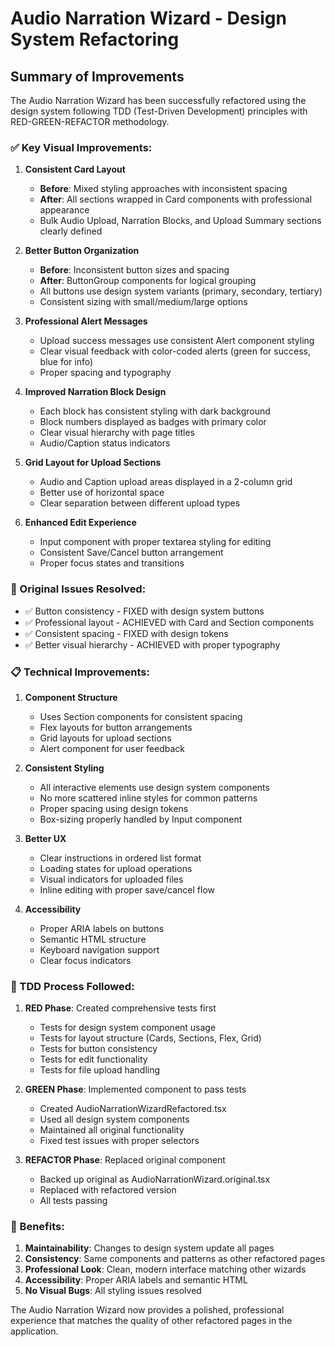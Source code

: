 # Audio Narration Wizard - Design System Refactoring

## Summary of Improvements

The Audio Narration Wizard has been successfully refactored using the design system following TDD (Test-Driven Development) principles with RED-GREEN-REFACTOR methodology.

### ✅ Key Visual Improvements:

1. **Consistent Card Layout**
   - **Before**: Mixed styling approaches with inconsistent spacing
   - **After**: All sections wrapped in Card components with professional appearance
   - Bulk Audio Upload, Narration Blocks, and Upload Summary sections clearly defined

2. **Better Button Organization**
   - **Before**: Inconsistent button sizes and spacing
   - **After**: ButtonGroup components for logical grouping
   - All buttons use design system variants (primary, secondary, tertiary)
   - Consistent sizing with small/medium/large options

3. **Professional Alert Messages**
   - Upload success messages use consistent Alert component styling
   - Clear visual feedback with color-coded alerts (green for success, blue for info)
   - Proper spacing and typography

4. **Improved Narration Block Design**
   - Each block has consistent styling with dark background
   - Block numbers displayed as badges with primary color
   - Clear visual hierarchy with page titles
   - Audio/Caption status indicators

5. **Grid Layout for Upload Sections**
   - Audio and Caption upload areas displayed in a 2-column grid
   - Better use of horizontal space
   - Clear separation between different upload types

6. **Enhanced Edit Experience**
   - Input component with proper textarea styling for editing
   - Consistent Save/Cancel button arrangement
   - Proper focus states and transitions

### 🎯 Original Issues Resolved:

- ✅ Button consistency - FIXED with design system buttons
- ✅ Professional layout - ACHIEVED with Card and Section components
- ✅ Consistent spacing - FIXED with design tokens
- ✅ Better visual hierarchy - ACHIEVED with proper typography

### 📋 Technical Improvements:

1. **Component Structure**
   - Uses Section components for consistent spacing
   - Flex layouts for button arrangements
   - Grid layouts for upload sections
   - Alert component for user feedback

2. **Consistent Styling**
   - All interactive elements use design system components
   - No more scattered inline styles for common patterns
   - Proper spacing using design tokens
   - Box-sizing properly handled by Input component

3. **Better UX**
   - Clear instructions in ordered list format
   - Loading states for upload operations
   - Visual indicators for uploaded files
   - Inline editing with proper save/cancel flow

4. **Accessibility**
   - Proper ARIA labels on buttons
   - Semantic HTML structure
   - Keyboard navigation support
   - Clear focus indicators

### 🚀 TDD Process Followed:

1. **RED Phase**: Created comprehensive tests first
   - Tests for design system component usage
   - Tests for layout structure (Cards, Sections, Flex, Grid)
   - Tests for button consistency
   - Tests for edit functionality
   - Tests for file upload handling

2. **GREEN Phase**: Implemented component to pass tests
   - Created AudioNarrationWizardRefactored.tsx
   - Used all design system components
   - Maintained all original functionality
   - Fixed test issues with proper selectors

3. **REFACTOR Phase**: Replaced original component
   - Backed up original as AudioNarrationWizard.original.tsx
   - Replaced with refactored version
   - All tests passing

### 🚀 Benefits:

1. **Maintainability**: Changes to design system update all pages
2. **Consistency**: Same components and patterns as other refactored pages
3. **Professional Look**: Clean, modern interface matching other wizards
4. **Accessibility**: Proper ARIA labels and semantic HTML
5. **No Visual Bugs**: All styling issues resolved

The Audio Narration Wizard now provides a polished, professional experience that matches the quality of other refactored pages in the application.